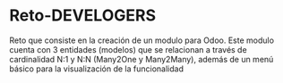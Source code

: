 # Reto-DEVELOGERS
Reto que consiste en la creación de un modulo para Odoo. Este modulo cuenta con 3 entidades (modelos) que se relacionan a través de cardinalidad N:1 y N:N (Many2One y Many2Many), además de un menú básico para la visualización de la funcionalidad
